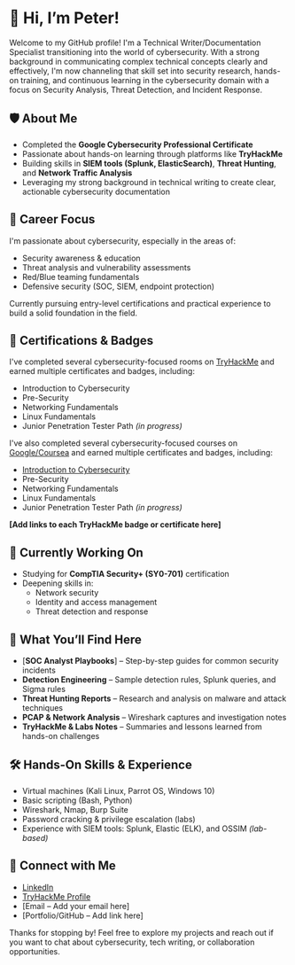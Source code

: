 # 👋 Hi, I’m Peter!

Welcome to my GitHub profile! I'm a Technical Writer/Documentation Specialist transitioning into the world of cybersecurity. With a strong background in communicating complex technical concepts clearly and effectively, I'm now channeling that skill set into security research, hands-on training, and continuous learning in the cybersecurity domain with a focus on Security Analysis, Threat Detection, and Incident Response.

## 🛡️ About Me

- Completed the **Google Cybersecurity Professional Certificate**  
- Passionate about hands-on learning through platforms like **TryHackMe**  
- Building skills in **SIEM tools (Splunk, ElasticSearch)**, **Threat Hunting**, and **Network Traffic Analysis**  
- Leveraging my strong background in technical writing to create clear, actionable cybersecurity documentation  

## 🎯 Career Focus

I'm passionate about cybersecurity, especially in the areas of:

- Security awareness & education  
- Threat analysis and vulnerability assessments  
- Red/Blue teaming fundamentals  
- Defensive security (SOC, SIEM, endpoint protection)

Currently pursuing entry-level certifications and practical experience to build a solid foundation in the field.

## 📂 Certifications & Badges
I've completed several cybersecurity-focused rooms on [TryHackMe](https://tryhackme.com/) and earned multiple certificates and badges, including:
- Introduction to Cybersecurity
- Pre-Security
- Networking Fundamentals
- Linux Fundamentals
- Junior Penetration Tester Path *(in progress)*
  
I've also completed several cybersecurity-focused courses on [Google/Coursea](https://www.coursera.org/) and earned multiple certificates and badges, including:
- [Introduction to Cybersecurity](https://www.coursera.org/account/accomplishments/professional-cert/CR6J4M8EZYYE?utm_source=link&utm_medium=certificate&utm_content=cert_image&utm_campaign=sharing_cta&utm_product=prof)
- Pre-Security
- Networking Fundamentals
- Linux Fundamentals
- Junior Penetration Tester Path *(in progress)*

**[Add links to each TryHackMe badge or certificate here]**

## 🔐 Currently Working On

- Studying for **CompTIA Security+ (SY0-701)** certification
- Deepening skills in:
  - Network security
  - Identity and access management
  - Threat detection and response

## 📂 What You’ll Find Here

- [**SOC Analyst Playbooks**] – Step-by-step guides for common security incidents
- **Detection Engineering** – Sample detection rules, Splunk queries, and Sigma rules  
- **Threat Hunting Reports** – Research and analysis on malware and attack techniques  
- **PCAP & Network Analysis** – Wireshark captures and investigation notes  
- **TryHackMe & Labs Notes** – Summaries and lessons learned from hands-on challenges  

## 🛠️ Hands-On Skills & Experience

- Virtual machines (Kali Linux, Parrot OS, Windows 10)
- Basic scripting (Bash, Python)
- Wireshark, Nmap, Burp Suite
- Password cracking & privilege escalation (labs)
- Experience with SIEM tools: Splunk, Elastic (ELK), and OSSIM *(lab-based)*

## 🔗 Connect with Me

- [LinkedIn](https://www.linkedin.com/in/your-link-here)  
- [TryHackMe Profile](https://tryhackme.com/p/your-profile)
- [Email – Add your email here]
- [Portfolio/GitHub – Add link here]


Thanks for stopping by! Feel free to explore my projects and reach out if you want to chat about cybersecurity, tech writing, or collaboration opportunities.
